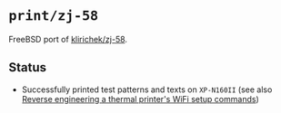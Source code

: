 # `print/zj-58`

FreeBSD port of [klirichek/zj-58](https://github.com/klirichek/zj-58).

## Status

* Successfully printed test patterns and texts on `XP-N160II` (see also
  [Reverse engineering a thermal printer's WiFi setup commands](https://blog.lambda.cx/posts/xprinter-wifi/))
